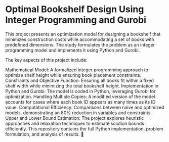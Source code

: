 # Optimal Bookshelf Design Using Integer Programming and Gurobi
This project presents an optimization model for designing a bookshelf that minimizes construction costs while accommodating a set of books with predefined dimensions. The study formulates the problem as an integer programming model and implements it using Python and Gurobi.

The key aspects of this project include:

Mathematical Model: A formalized integer programming approach to optimize shelf height while ensuring book placement constraints.
Constraints and Objective Function: Ensuring all books fit within a fixed shelf width while minimizing the total bookshelf height.
Implementation in Python and Gurobi: The model is coded in Python, leveraging Gurobi for optimization.
Handling Multiple Copies: A modified version of the model accounts for cases where each book ID appears as many times as its ID value.
Computational Efficiency: Comparisons between naive and optimized models, demonstrating an 80% reduction in variables and constraints.
Upper and Lower Bound Estimation: The project explores heuristic approaches and relaxation techniques to estimate solution bounds efficiently.
This repository contains the full Python implementation, problem formulation, and analysis of results. 🚀

